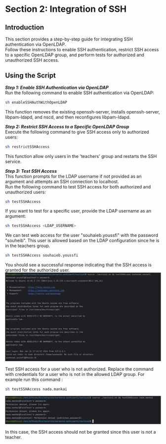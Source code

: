 # **Section 2: Integration of SSH**

## **Introduction**
This section provides a step-by-step guide for integrating SSH authentication via OpenLDAP.<br/> Follow these instructions to enable SSH authentication, restrict SSH access to a specific OpenLDAP group, and perform tests for authorized and unauthorized SSH access.

## **Using the Script**

___Step 1: Enable SSH Authentication via OpenLDAP___<br/>
Run the following command to enable SSH authentication via OpenLDAP:

~~~sh
sh enableSSHAuthWithOpenLDAP
~~~
This function removes the existing openssh-server, installs openssh-server, libpam-ldapd, and nscd, and then reconfigures libpam-ldapd.

___Step 2: Restrict SSH Access to a Specific OpenLDAP Group___<br/>
Execute the following command to give SSH access only to authorized users:

~~~sh
sh restrictSSHAccess
~~~
This function allow only users in the 'teachers' group and restarts the SSH service.

___Step 3: Test SSH Access___<br/>
This function prompts for the LDAP username if not provided as an argument and attempts an SSH connection to localhost.<br/>
Run the following command to test SSH access for both authorized and unauthorized users:

~~~sh
sh testSSHAccess
~~~
If you want to test for a specific user, provide the LDAP username as an argument:

~~~sh
sh testSSHAccess <LDAP_USERNAME>
~~~

We can test web access for the user "souhaieb.youssfi" with the password "souheib". This user is allowed based on the LDAP configuration since he is in the teachers group.

~~~sh
sh testSSHAccess souhaieb.youssfi
~~~
You should see a successful response indicating that the SSH access is granted for the authorized user.
![img_1.png](../../images/part1/section2/img1.png)

Test SSH access for a user who is not authorized. Replace the command with credentials for a user who is not in the allowed LDAP group.
For example run this command :

~~~sh
sh testSSHAccess nada.mankai
~~~
![img_2.png](../../images/part1/section2/img2.png)

In this case, the SSH access should not be granted since this user is not a teacher.